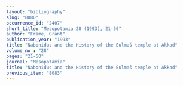 ```yaml
---
layout: "bibliography"
slug: "8080"
occurrence_id: "2407"
short_title: "Mesopotamia 28 (1993), 21-50"
author: "Frame, Grant"
publication_year: "1993"
title: "Nabonidus and the History of the Eulmaš temple at Akkad"
volume_no_: "28"
pages: "21-50"
journal: "Mesopotamia"
title: "Nabonidus and the History of the Eulmaš temple at Akkad"
previous_item: "8083"
---
```

